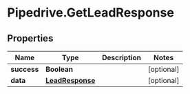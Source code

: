 # Pipedrive.GetLeadResponse

## Properties

Name | Type | Description | Notes
------------ | ------------- | ------------- | -------------
**success** | **Boolean** |  | [optional] 
**data** | [**LeadResponse**](LeadResponse.md) |  | [optional] 


